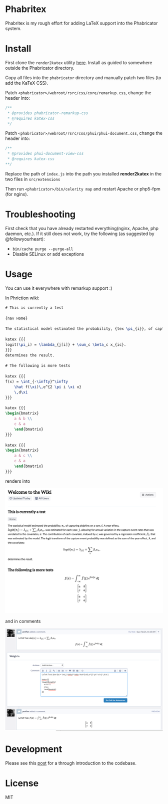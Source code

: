 # Phabritex

Phabritex is my rough effort for adding LaTeX support into the Phabricator system.

# Install

First clone the `render2katex` utility [here](https://github.com/ProfFan/render2katex). Install as guided to somewhere outside the Phabricator directory.

Copy all files into the `phabricator` directory and manually patch two files (to add the KaTeX CSS).

Patch `<phabricator>/webroot/rsrc/css/core/remarkup.css`, change the header into:

```css
/**
 * @provides phabricator-remarkup-css
 * @requires katex-css
 */
```

Patch `<phabricator>/webroot/rsrc/css/phui/phui-document.css`, change the header into:

```css
/**
 * @provides phui-document-view-css
 * @requires katex-css
**/
```

Replace the path of `index.js` into the path you installed **render2katex** in the two files in `src/extensions`

Then run `<phabricator>/bin/celerity map` and restart Apache or php5-fpm (for nginx).

# Troubleshooting

First check that you have already restarted everything(nginx, Apache, php daemon, etc.). If it still does not work, try the following (as suggested by @followyourheart):

- `bin/cache purge --purge-all`
- Disable SELinux or add exceptions

# Usage

You can use it everywhere with remarkup support :)

In Phriction wiki:

```latex
# This is currently a test

{nav Home}

The statistical model estimated the probability, {tex \pi_{i}}, of capturing dolphins on a tow, {tex i}. A year effect, {tex logit(\pi_i) = \lambda_{j[i]} + \sum_c \beta_c x_{ic}.} was estimated for each year, {tex j}, allowing for annual variation in the capture event rates that was unrelated to the covariates, {tex x}. The contribution of each covariate, indexed by {tex c}, was governed by a regression coefficient, {tex \beta_c}, that was estimated by the model. The logit transform of the capture event probability was defined as the sum of the year effect, {tex \lambda}, and the covariates:

katex {{{
logit(\pi_i) = \lambda_{j[i]} + \sum_c \beta_c x_{ic}.
}}}
determines the result.

# The following is more tests

katex {{{
f(x) = \int_{-\infty}^\infty
    \hat f(\xi)\,e^{2 \pi i \xi x}
    \,d\xi 
}}}

katex {{{
\begin{bmatrix}
    a & b \\
    c & a 
    \end{bmatrix}
}}}

katex {{{
\begin{bmatrix}
    a & c \\
    c & a 
    \end{bmatrix}
}}}
```

renders into 

![screenshot](https://raw.githubusercontent.com/ProfFan/phabritex/master/wiki-demo.png)

and in comments

![screenshot-comment](https://raw.githubusercontent.com/ProfFan/phabritex/master/comments-demo.png)

# Development

Please see this [post](https://blog.amayume.net/adding-latex-support-to-phabricator/) for a through introduction to the codebase.

# License

MIT
